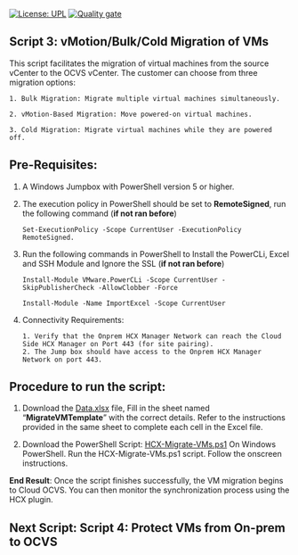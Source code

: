 [![License: UPL](https://img.shields.io/badge/license-UPL-green)](https://img.shields.io/badge/license-UPL-green) [![Quality gate](https://sonarcloud.io/api/project_badges/quality_gate?project=oracle-devrel_vmware-hcx-automation)](https://sonarcloud.io/dashboard?id=oracle-devrel_vmware-hcx-automation)

## Script 3: vMotion/Bulk/Cold Migration of VMs

This script facilitates the migration of virtual machines from the source vCenter to the OCVS vCenter. The customer can choose from three migration options: 

```1. Bulk Migration: Migrate multiple virtual machines simultaneously. ```

```2. vMotion-Based Migration: Move powered-on virtual machines. ```

```3. Cold Migration: Migrate virtual machines while they are powered off.```


## Pre-Requisites:

1.	A Windows Jumpbox with PowerShell version 5 or higher.
2.	The execution policy in PowerShell should be set to **RemoteSigned**, run the following command (**if not ran before**)
      ```
      Set-ExecutionPolicy -Scope CurrentUser -ExecutionPolicy RemoteSigned.
      ```
3.	Run the following commands in PowerShell to Install the PowerCLi, Excel and SSH Module and Ignore the SSL (**if not ran before**)

      ```
      Install-Module VMware.PowerCLi -Scope CurrentUser -SkipPublisherCheck -AllowClobber -Force
      ```
      ```
      Install-Module -Name ImportExcel -Scope CurrentUser
      ```

4.    Connectivity Requirements:
      ```
      1. Verify that the Onprem HCX Manager Network can reach the Cloud Side HCX Manager on Port 443 (for site pairing).
      2. The Jump box should have access to the Onprem HCX Manager Network on port 443.
      ```



## Procedure to run the script:
1. Download the [Data.xlsx](https://github.com/oracle-devrel/vmware-hcx-automation/blob/develop/Data.xlsx) file, Fill in the sheet named “**MigrateVMTemplate**” with the correct details. Refer to the instructions provided in the same sheet to complete each cell in the Excel file.

2. Download the PowerShell Script: [HCX-Migrate-VMs.ps1](https://github.com/oracle-devrel/vmware-hcx-automation/blob/develop/HCX-Migrate-VMs.ps1)
On Windows PowerShell. Run the HCX-Migrate-VMs.ps1 script. Follow the onscreen instructions.



**End Result**: Once the script finishes successfully, the VM migration begins to Cloud OCVS. You can then monitor the synchronization process using the HCX plugin.
## Next Script: Script 4: Protect VMs from On-prem to OCVS 
